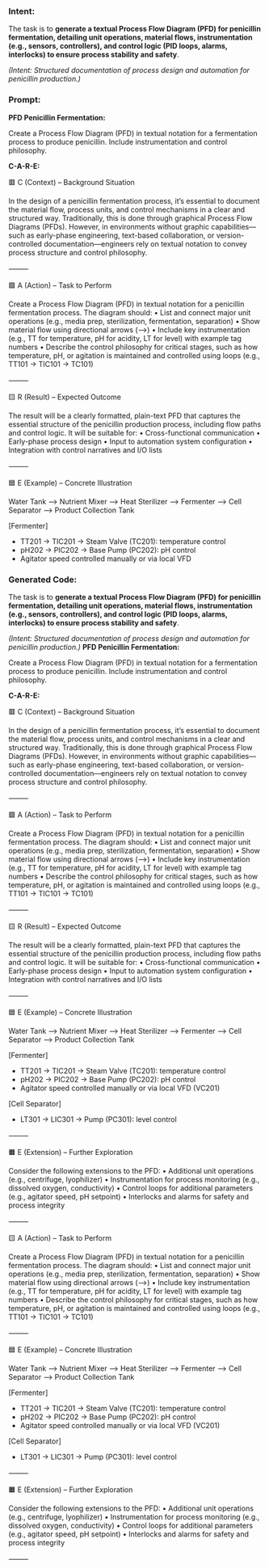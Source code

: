 ### Intent:
The task is to **generate a textual Process Flow Diagram (PFD) for penicillin fermentation, detailing unit operations, material flows, instrumentation (e.g., sensors, controllers), and control logic (PID loops, alarms, interlocks) to ensure process stability and safety**.  

*(Intent: Structured documentation of process design and automation for penicillin production.)*

### Prompt:
**PFD Penicillin Fermentation:**

Create a Process Flow Diagram (PFD) in textual notation for a fermentation process to produce penicillin. Include instrumentation and control philosophy.

**C-A-R-E:**

🟥 C (Context) – Background Situation

In the design of a penicillin fermentation process, it’s essential to document the material flow, process units, and control mechanisms in a clear and structured way. Traditionally, this is done through graphical Process Flow Diagrams (PFDs). However, in environments without graphic capabilities—such as early-phase engineering, text-based collaboration, or version-controlled documentation—engineers rely on textual notation to convey process structure and control philosophy.

⸻

🟩 A (Action) – Task to Perform

Create a Process Flow Diagram (PFD) in textual notation for a penicillin fermentation process. The diagram should:
	•	List and connect major unit operations (e.g., media prep, sterilization, fermentation, separation)
	•	Show material flow using directional arrows (-->)
	•	Include key instrumentation (e.g., TT for temperature, pH for acidity, LT for level) with example tag numbers
	•	Describe the control philosophy for critical stages, such as how temperature, pH, or agitation is maintained and controlled using loops (e.g., TT101 → TIC101 → TC101)

⸻

🟨 R (Result) – Expected Outcome

The result will be a clearly formatted, plain-text PFD that captures the essential structure of the penicillin production process, including flow paths and control logic. It will be suitable for:
	•	Cross-functional communication
	•	Early-phase process design
	•	Input to automation system configuration
	•	Integration with control narratives and I/O lists

⸻

🟦 E (Example) – Concrete Illustration

Water Tank --> Nutrient Mixer --> Heat Sterilizer --> Fermenter --> Cell Separator --> Product Collection Tank

[Fermenter]
  - TT201 → TIC201 → Steam Valve (TC201): temperature control
  - pH202 → PIC202 → Base Pump (PC202): pH control
  - Agitator speed controlled manually or via local VFD

### Generated Code:
The task is to **generate a textual Process Flow Diagram (PFD) for penicillin fermentation, detailing unit operations, material flows, instrumentation (e.g., sensors, controllers), and control logic (PID loops, alarms, interlocks) to ensure process stability and safety**.  

*(Intent: Structured documentation of process design and automation for penicillin production.)*
**PFD Penicillin Fermentation:**

Create a Process Flow Diagram (PFD) in textual notation for a fermentation process to produce penicillin. Include instrumentation and control philosophy.

**C-A-R-E:**

🟥 C (Context) – Background Situation

In the design of a penicillin fermentation process, it’s essential to document the material flow, process units, and control mechanisms in a clear and structured way. Traditionally, this is done through graphical Process Flow Diagrams (PFDs). However, in environments without graphic capabilities—such as early-phase engineering, text-based collaboration, or version-controlled documentation—engineers rely on textual notation to convey process structure and control philosophy.

⸻

🟩 A (Action) – Task to Perform

Create a Process Flow Diagram (PFD) in textual notation for a penicillin fermentation process. The diagram should:
	•	List and connect major unit operations (e.g., media prep, sterilization, fermentation, separation)
	•	Show material flow using directional arrows (-->)
	•	Include key instrumentation (e.g., TT for temperature, pH for acidity, LT for level) with example tag numbers
	•	Describe the control philosophy for critical stages, such as how temperature, pH, or agitation is maintained and controlled using loops (e.g., TT101 → TIC101 → TC101)

⸻

🟨 R (Result) – Expected Outcome

The result will be a clearly formatted, plain-text PFD that captures the essential structure of the penicillin production process, including flow paths and control logic. It will be suitable for:
	•	Cross-functional communication
	•	Early-phase process design
	•	Input to automation system configuration
	•	Integration with control narratives and I/O lists

⸻

🟦 E (Example) – Concrete Illustration

Water Tank --> Nutrient Mixer --> Heat Sterilizer --> Fermenter --> Cell Separator --> Product Collection Tank

[Fermenter]
  - TT201 → TIC201 → Steam Valve (TC201): temperature control
  - pH202 → PIC202 → Base Pump (PC202): pH control
  - Agitator speed controlled manually or via local VFD (VC201)

[Cell Separator]
  - LT301 → LIC301 → Pump (PC301): level control

⸻

🟧 E (Extension) – Further Exploration

Consider the following extensions to the PFD:
	•	Additional unit operations (e.g., centrifuge, lyophilizer)
	•	Instrumentation for process monitoring (e.g., dissolved oxygen, conductivity)
	•	Control loops for additional parameters (e.g., agitator speed, pH setpoint)
	•	Interlocks and alarms for safety and process integrity

⸻

🟨 A (Action) – Task to Perform

Create a Process Flow Diagram (PFD) in textual notation for a penicillin fermentation process. The diagram should:
	•	List and connect major unit operations (e.g., media prep, sterilization, fermentation, separation)
	•	Show material flow using directional arrows (-->)
	•	Include key instrumentation (e.g., TT for temperature, pH for acidity, LT for level) with example tag numbers
	•	Describe the control philosophy for critical stages, such as how temperature, pH, or agitation is maintained and controlled using loops (e.g., TT101 → TIC101 → TC101)

⸻

🟦 E (Example) – Concrete Illustration

Water Tank --> Nutrient Mixer --> Heat Sterilizer --> Fermenter --> Cell Separator --> Product Collection Tank

[Fermenter]
  - TT201 → TIC201 → Steam Valve (TC201): temperature control
  - pH202 → PIC202 → Base Pump (PC202): pH control
  - Agitator speed controlled manually or via local VFD (VC201)

[Cell Separator]
  - LT301 → LIC301 → Pump (PC301): level control

⸻

🟧 E (Extension) – Further Exploration

Consider the following extensions to the PFD:
	•	Additional unit operations (e.g., centrifuge, lyophilizer)
	•	Instrumentation for process monitoring (e.g., dissolved oxygen, conductivity)
	•	Control loops for additional parameters (e.g., agitator speed, pH setpoint)
	•	Interlocks and alarms for safety and process integrity

⸻
